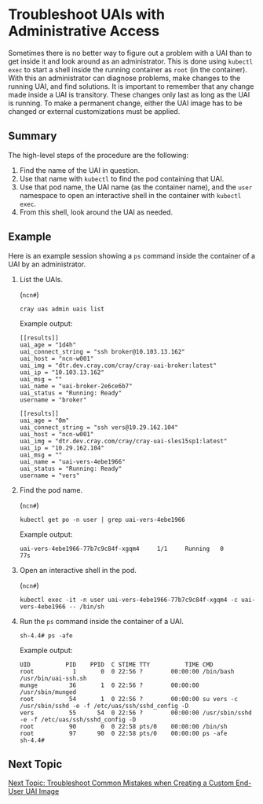 # Troubleshoot UAIs with Administrative Access

Sometimes there is no better way to figure out a problem with a UAI than to get inside it and look around as an administrator. This is done using `kubectl exec` to start a shell
inside the running container as `root` (in the container). With this an administrator can diagnose problems, make changes to the running UAI, and find solutions. It is important
to remember that any change made inside a UAI is transitory. These changes only last as long as the UAI is running. To make a permanent change, either the UAI image has to be
changed or external customizations must be applied.

## Summary

The high-level steps of the procedure are the following:

1. Find the name of the UAI in question.
1. Use that name with `kubectl` to find the pod containing that UAI.
1. Use that pod name, the UAI name (as the container name), and the `user` namespace to open an interactive shell in the container with `kubectl exec`.
1. From this shell, look around the UAI as needed.

## Example

Here is an example session showing a `ps` command inside the container of a UAI by an administrator.

1. List the UAIs.

    (`ncn#`)
    ```console
    cray uas admin uais list
    ```

    Example output:

    ```text
    [[results]]
    uai_age = "1d4h"
    uai_connect_string = "ssh broker@10.103.13.162"
    uai_host = "ncn-w001"
    uai_img = "dtr.dev.cray.com/cray/cray-uai-broker:latest"
    uai_ip = "10.103.13.162"
    uai_msg = ""
    uai_name = "uai-broker-2e6ce6b7"
    uai_status = "Running: Ready"
    username = "broker"

    [[results]]
    uai_age = "0m"
    uai_connect_string = "ssh vers@10.29.162.104"
    uai_host = "ncn-w001"
    uai_img = "dtr.dev.cray.com/cray/cray-uai-sles15sp1:latest"
    uai_ip = "10.29.162.104"
    uai_msg = ""
    uai_name = "uai-vers-4ebe1966"
    uai_status = "Running: Ready"
    username = "vers"
    ```

1. Find the pod name.

    (`ncn#`)
    ```console
    kubectl get po -n user | grep uai-vers-4ebe1966
    ```

    Example output:

    ```text
    uai-vers-4ebe1966-77b7c9c84f-xgqm4     1/1     Running   0          77s
    ```

1. Open an interactive shell in the pod.

    (`ncn#`)
    ```console
    kubectl exec -it -n user uai-vers-4ebe1966-77b7c9c84f-xgqm4 -c uai-vers-4ebe1966 -- /bin/sh
    ```

1. Run the `ps` command inside the container of a UAI.

    ```console
    sh-4.4# ps -afe
    ```

    Example output:

    ```text
    UID          PID    PPID  C STIME TTY          TIME CMD
    root           1       0  0 22:56 ?        00:00:00 /bin/bash /usr/bin/uai-ssh.sh
    munge         36       1  0 22:56 ?        00:00:00 /usr/sbin/munged
    root          54       1  0 22:56 ?        00:00:00 su vers -c /usr/sbin/sshd -e -f /etc/uas/ssh/sshd_config -D
    vers          55      54  0 22:56 ?        00:00:00 /usr/sbin/sshd -e -f /etc/uas/ssh/sshd_config -D
    root          90       0  0 22:58 pts/0    00:00:00 /bin/sh
    root          97      90  0 22:58 pts/0    00:00:00 ps -afe
    sh-4.4#
    ```

## Next Topic

[Next Topic: Troubleshoot Common Mistakes when Creating a Custom End-User UAI Image](Troubleshoot_Common_Mistakes_when_Creating_a_Custom_End-User_UAI_Image.md)
